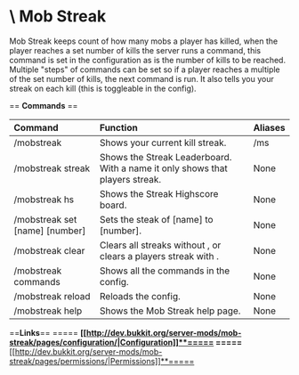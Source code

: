 \\
Mob Streak
==========
Mob Streak keeps count of how many mobs a player has killed, when the player reaches a set number of kills the server runs a command, this command is set in the configuration as is the number of kills to be reached. Multiple "steps" of commands can be set so if a player reaches a multiple of the set number of kills, the next command is run. It also tells you your streak on each kill (this is toggleable in the config).

== **Commands** ==


| Command                        | Function                                                                    | Aliases |
| :----------------------------- | :-------------------------------------------------------------------------  | :------ |
| /mobstreak                     | Shows your current kill streak.                                             | /ms     |
| /mobstreak streak <name>       | Shows the Streak Leaderboard. With a name it only shows that players streak.| None    |
| /mobstreak hs                  | Shows the Streak Highscore board.                                           | None    |
| /mobstreak set [name] [number] | Sets the steak of [name] to [number].                                       | None    |
| /mobstreak clear <name>        | Clears all streaks without <name>, or clears a players streak with <name>.  | None    |
| /mobstreak commands            | Shows all the commands in the config.                                       | None    |
| /mobstreak reload              | Reloads the config.                                                         | None    |
| /mobstreak help                | Shows the Mob Streak help page.                                             | None    |
==**Links**==
===== **[[http://dev.bukkit.org/server-mods/mob-streak/pages/configuration/|Configuration]]**=====
=====**[[http://dev.bukkit.org/server-mods/mob-streak/pages/permissions/|Permissions]]**=====
